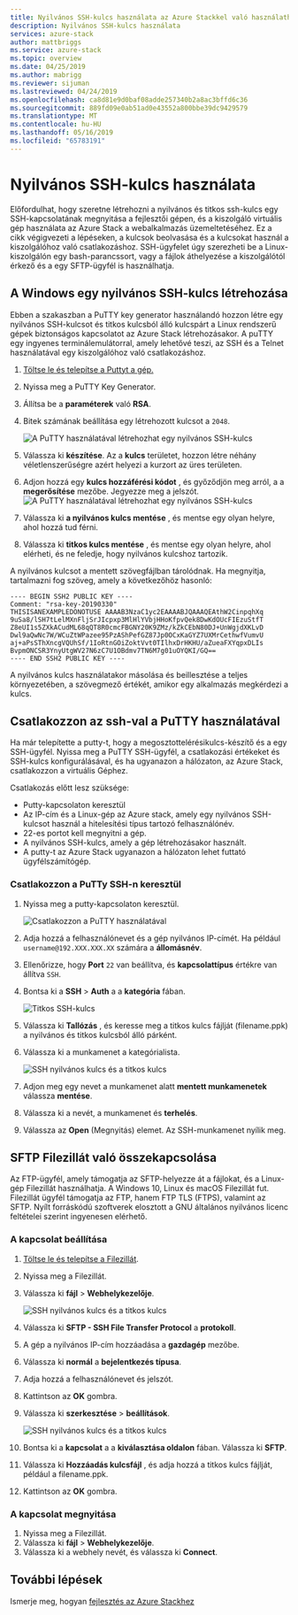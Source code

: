 ```yaml
---
title: Nyilvános SSH-kulcs használata az Azure Stackkel való használathoz |} A Microsoft Docs
description: Nyilvános SSH-kulcs használata
services: azure-stack
author: mattbriggs
ms.service: azure-stack
ms.topic: overview
ms.date: 04/25/2019
ms.author: mabrigg
ms.reviewer: sijuman
ms.lastreviewed: 04/24/2019
ms.openlocfilehash: ca8d81e9d0baf08adde257340b2a8ac3bffd6c36
ms.sourcegitcommit: 889fd09e0ab51ad0e43552a800bbe39dc9429579
ms.translationtype: MT
ms.contentlocale: hu-HU
ms.lasthandoff: 05/16/2019
ms.locfileid: "65783191"
---
```

# <a name="how-to-use-an-ssh-public-key"></a>Nyilvános SSH-kulcs használata

Előfordulhat, hogy szeretne létrehozni a nyilvános és titkos ssh-kulcs egy SSH-kapcsolatának megnyitása a fejlesztői gépen, és a kiszolgáló virtuális gép használata az Azure Stack a webalkalmazás üzemeltetéséhez. Ez a cikk végigvezeti a lépéseken, a kulcsok beolvasása és a kulcsokat használ a kiszolgálóhoz való csatlakozáshoz. SSH-ügyfelet úgy szerezheti be a Linux-kiszolgálón egy bash-parancssort, vagy a fájlok áthelyezése a kiszolgálótól érkező és a egy SFTP-ügyfél is használhatja.

## <a name="create-an-ssh-public-key-on-windows"></a>A Windows egy nyilvános SSH-kulcs létrehozása

Ebben a szakaszban a PuTTY key generator használandó hozzon létre egy nyilvános SSH-kulcsot és titkos kulcsból álló kulcspárt a Linux rendszerű gépek biztonságos kapcsolatot az Azure Stack létrehozásakor. A puTTY egy ingyenes terminálemulátorral, amely lehetővé teszi, az SSH és a Telnet használatával egy kiszolgálóhoz való csatlakozáshoz.

1. [Töltse le és telepítse a Puttyt a gép.](https://www.chiark.greenend.org.uk/~sgtatham/putty/latest.html)

1. Nyissa meg a PuTTY Key Generator.

1. Állítsa be a **paraméterek** való **RSA**.

1. Bitek számának beállítása egy létrehozott kulcsot a `2048`.  

    ![A PuTTY használatával létrehozhat egy nyilvános SSH-kulcs](media/azure-stack-dev-start-howto-ssh-public-key/001-putty-key-gen-start.png)

1. Válassza ki **készítése**. Az a **kulcs** területet, hozzon létre néhány véletlenszerűségre azért helyezi a kurzort az üres területen.

1. Adjon hozzá egy **kulcs hozzáférési kódot** , és győződjön meg arról, a a **megerősítése** mezőbe. Jegyezze meg a jelszót.
    ![A PuTTY használatával létrehozhat egy nyilvános SSH-kulcs](media/azure-stack-dev-start-howto-ssh-public-key/002-putty-key-gen-result.png)

1. Válassza ki **a nyilvános kulcs mentése** , és mentse egy olyan helyre, ahol hozzá tud férni.

1. Válassza ki **titkos kulcs mentése** , és mentse egy olyan helyre, ahol elérheti, és ne feledje, hogy nyilvános kulcshoz tartozik.

A nyilvános kulcsot a mentett szövegfájlban tárolódnak. Ha megnyitja, tartalmazni fog szöveg, amely a következőhöz hasonló:

```text  
---- BEGIN SSH2 PUBLIC KEY ----
Comment: "rsa-key-20190330"
THISISANEXAMPLEDONOTUSE AAAAB3NzaC1yc2EAAAABJQAAAQEAthW2CinpqhXq
9uSa8/lSH7tLelMXnFljSrJIcpxp3MlHlYVbjHHoKfpvQek8DwKdOUcFIEzuStfT
Z8eUI1s5ZXkACudML68qQT8R0cmcFBGNY20K9ZMz/kZkCEbN80DJ+UnWgjdXKLvD
Dwl9aQwNc7W/WCuZtWPazee95PzAShPefGZ87Jp0OCxKaGYZ7UXMrCethwfVumvU
aj+aPsSThXncgVQUhSf/1IoRtnGOiZoktVvt0TIlhxDrHKHU/aZueaFXYqpxDLIs
BvpmONCSR3YnyUtgWV27N6zC7U1OBdmv7TN6M7g01uOYQKI/GQ==
---- END SSH2 PUBLIC KEY ----
```

A nyilvános kulcs használatakor másolása és beillesztése a teljes környezetében, a szövegmező értékét, amikor egy alkalmazás megkérdezi a kulcs.

## <a name="connect-with-ssh-using-putty"></a>Csatlakozzon az ssh-val a PuTTY használatával

Ha már telepítette a putty-t, hogy a megosztottelérésikulcs-készítő és a egy SSH-ügyfél. Nyissa meg a PuTTY SSH-ügyfél, a csatlakozási értékeket és SSH-kulcs konfigurálásával, és ha ugyanazon a hálózaton, az Azure Stack, csatlakozzon a virtuális Géphez.

Csatlakozás előtt lesz szüksége:
- Putty-kapcsolaton keresztül
- Az IP-cím és a Linux-gép az Azure stack, amely egy nyilvános SSH-kulcsot használ a hitelesítési típus tartozó felhasználónév.
- 22-es portot kell megnyitni a gép.
- A nyilvános SSH-kulcs, amely a gép létrehozásakor használt.
- A putty-t az Azure Stack ugyanazon a hálózaton lehet futtató ügyfélszámítógép.

### <a name="connect-via-ssh-with-putty"></a>Csatlakozzon a PuTTy SSH-n keresztül

1. Nyissa meg a putty-kapcsolaton keresztül.

    ![Csatlakozzon a PuTTY használatával](media/azure-stack-dev-start-howto-ssh-public-key/002-putty-connect.png)

2. Adja hozzá a felhasználónevet és a gép nyilvános IP-címét. Ha például `username@192.XXX.XXX.XX` számára a **állomásnév**. 
3. Ellenőrizze, hogy **Port** `22` van beállítva, és **kapcsolattípus** értékre van állítva `SSH`.
4. Bontsa ki a **SSH** > **Auth** a a **kategória** fában.

    ![Titkos SSH-kulcs](media/azure-stack-dev-start-howto-ssh-public-key/002-putty-set-private-key.png)

5. Válassza ki **Tallózás** , és keresse meg a titkos kulcs fájlját (filename.ppk) a nyilvános és titkos kulcsból álló párként.
6. Válassza ki a munkamenet a kategórialista.

    ![SSH nyilvános kulcs és a titkos kulcs](media/azure-stack-dev-start-howto-ssh-public-key/003-puTTY-save-session.png)

7. Adjon meg egy nevet a munkamenet alatt **mentett munkamenetek** válassza **mentése**.
8. Válassza ki a nevét, a munkamenet és **terhelés**.
9. Válassza az **Open** (Megnyitás) elemet. Az SSH-munkamenet nyílik meg.

## <a name="connect-with-sftp-with-filezilla"></a>SFTP Filezillát való összekapcsolása

Az FTP-ügyfél, amely támogatja az SFTP-helyezze át a fájlokat, és a Linux-gép Filezillát használhatja. A Windows 10, Linux és macOS Filezillát fut. Filezillát ügyfél támogatja az FTP, hanem FTP TLS (FTPS), valamint az SFTP. Nyílt forráskódú szoftverek elosztott a GNU általános nyilvános licenc feltételei szerint ingyenesen elérhető.

### <a name="set-your-connection"></a>A kapcsolat beállítása

1. [Töltse le és telepítse a Filezillát](https://filezilla-project.org/download.php).
1. Nyissa meg a Filezillát.
1. Válassza ki **fájl** > **Webhelykezelője**.

    ![SSH nyilvános kulcs és a titkos kulcs](media/azure-stack-dev-start-howto-ssh-public-key/005-filezilla-file-manager.png)

1. Válassza ki **SFTP - SSH File Transfer Protocol** a **protokoll**.
1. A gép a nyilvános IP-cím hozzáadása a **gazdagép** mezőbe.
1. Válassza ki **normál** a **bejelentkezés típusa**.
1. Adja hozzá a felhasználónevet és jelszót.
1. Kattintson az **OK** gombra.
1. Válassza ki **szerkesztése** > **beállítások**.

    ![SSH nyilvános kulcs és a titkos kulcs](media/azure-stack-dev-start-howto-ssh-public-key/006-filezilla-add-private-key.png)

1. Bontsa ki a **kapcsolat** a a **kiválasztása oldalon** fában. Válassza ki **SFTP**.
1. Válassza ki **Hozzáadás kulcsfájl** , és adja hozzá a titkos kulcs fájlját, például a filename.ppk.
1. Kattintson az **OK** gombra.

### <a name="open-your-connection"></a>A kapcsolat megnyitása

1. Nyissa meg a Filezillát.
1. Válassza ki **fájl** > **Webhelykezelője**.
1. Válassza ki a webhely nevét, és válassza ki **Connect**.

## <a name="next-steps"></a>További lépések

Ismerje meg, hogyan [fejlesztés az Azure Stackhez](azure-stack-dev-start.md)